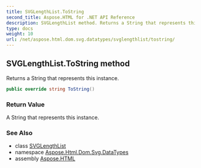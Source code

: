 ```yaml
---
title: SVGLengthList.ToString
second_title: Aspose.HTML for .NET API Reference
description: SVGLengthList method. Returns a String that represents this instance
type: docs
weight: 10
url: /net/aspose.html.dom.svg.datatypes/svglengthlist/tostring/
---
```

## SVGLengthList.ToString method

Returns a String that represents this instance.

```csharp
public override string ToString()
```

### Return Value

A String that represents this instance.

### See Also

* class [SVGLengthList](../)
* namespace [Aspose.Html.Dom.Svg.DataTypes](../../svglengthlist/)
* assembly [Aspose.HTML](../../../)

